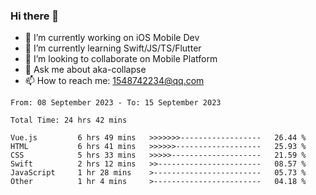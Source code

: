 ### Hi there 👋

<!--
**AkaShark/AkaShark** is a ✨ _special_ ✨ repository because its `README.md` (this file) appears on your GitHub profile.

Here are some ideas to get you started:
-->

- 🔭 I’m currently working on iOS Mobile Dev
- 🌱 I’m currently learning Swift/JS/TS/Flutter
- 👯 I’m looking to collaborate on Mobile Platform 
- 💬 Ask me about aka-collapse
- 📫 How to reach me: 1548742234@qq.com


<!--START_SECTION:waka-->

```all_time
From: 08 September 2023 - To: 15 September 2023

Total Time: 24 hrs 42 mins

Vue.js         6 hrs 49 mins   >>>>>>>------------------   26.44 %
HTML           6 hrs 41 mins   >>>>>>-------------------   25.93 %
CSS            5 hrs 33 mins   >>>>>--------------------   21.59 %
Swift          2 hrs 12 mins   >>-----------------------   08.57 %
JavaScript     1 hr 28 mins    >------------------------   05.73 %
Other          1 hr 4 mins     >------------------------   04.18 %
```

<!--END_SECTION:waka-->

<!-- 
[![Anurag's github stats](https://github-readme-stats.vercel.app/api?username=AkaShark&show_icons=true&theme=radical)](https://github.com/anuraghazra/github-readme-stats)

[![Top Langs](https://github-readme-stats.vercel.app/api/top-langs/?username=AkaShark&layout=compact)](https://github.com/anuraghazra/github-readme-stats)
-->
